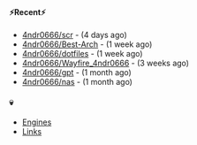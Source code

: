 #### ⚡Recent⚡

- [4ndr0666/scr](https://github.com/4ndr0666/scr) - (4 days ago)
- [4ndr0666/Best-Arch](https://github.com/4ndr0666/Best-Arch) - (1 week ago)
- [4ndr0666/dotfiles](https://github.com/4ndr0666/dotfiles) - (1 week ago)
- [4ndr0666/Wayfire_4ndr0666](https://github.com/4ndr0666/Wayfire_4ndr0666) - (3 weeks ago)
- [4ndr0666/gpt](https://github.com/4ndr0666/gpt) - (1 month ago)
- [4ndr0666/nas](https://github.com/4ndr0666/nas) - (1 month ago)

#### 💀
- [Engines](https://github.com/hoothin/SearchJumper/discussions/73)
- [Links](https://github.com/4ndr0666/Links/blob/main/README.md)

